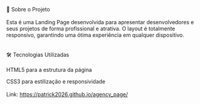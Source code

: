 📌 Sobre o Projeto
<br>
<br>
Esta é uma Landing Page desenvolvida para apresentar desenvolvedores e seus projetos de forma profissional e atrativa. O layout é totalmente responsivo, garantindo uma ótima experiência em qualquer dispositivo.
<br>
<br>
<br>
🛠 Tecnologias Utilizadas
<br>
<br>
HTML5 para a estrutura da página
<br>

CSS3 para estilização e responsividade
<br>
<br>
Link:  https://patrick2026.github.io/agency_page/
